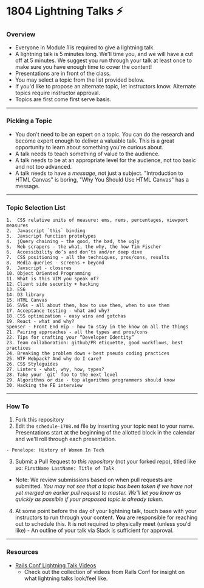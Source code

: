 # 1804 Lightning Talks :zap:

### Overview

* Everyone in Module 1 is required to give a lightning talk.
* A lightning talk is 5 minutes long. We'll time you, and we will have a cut off at 5 minutes. We suggest you run through your talk at least once to make sure you have enough time to cover the content!
* Presentations are in front of the class.
* You may select a topic from the list provided below. 
* If you'd like to propose an alternate topic, let instructors know. Alternate topics require instructor approval. 
* Topics are first come first serve basis.

---

### Picking a Topic

* You don't need to be an expert on a topic. You can do the research and become expert enough to deliver a valuable talk. This is a great opportunity to learn about something you're curious about.
* A talk needs to teach something of value to the audience.
* A talk needs to be at an appropriate level for the audience, not too basic and not too advanced.
* A talk needs to have a *message*, not just a subject. "Introduction to HTML Canvas" is boring, "Why You Should Use HTML Canvas" has a message.

---

### Topic Selection List

```
1.  CSS relative units of measure: ems, rems, percentages, viewport measures
2.  Javascript `this` binding
3.  Javscript function prototypes
4.  jQuery chaining - the good, the bad, the ugly
5.  Web scrapers - the what, the why, the how Tim Fischer
6.  Accessibility do’s and don’ts and/or deep dive
7.  CSS positioning - all the techniques, pros/cons, results
8.  Media queries - screens + beyond
9.  Javscript - closures
10. Object Oriented Programming
11. What is this VIM you speak of?
12. Client side security + hacking
13. ES6
14. D3 library
15. HTML Canvas
16. SVGs - all about them, how to use them, when to use them
17. Acceptance testing - what and why?
18. CSS optimization - easy wins and gotchas
19. React - what and why?
Spenser - Front End Hip - how to stay in the know on all the things
21. Pairing approaches - all the types and pros/cons
22. Tips for crafting your “Developer Identity”
23. Team collaboration: github/PR etiquette, good workflows, best practices
24. Breaking the problem down + best pseudo coding practices
25. WTF Webpack? And why do I care?
26. CSS Styleguides
27. Linters - what, why, how, types?
28. Take your `git` foo to the next level
29. Algorithms or die - top algorithms programmers should know
30. Hacking the FE interview
```

---

### How To

1. Fork this repository 
2. Edit the `schedule-1708.md` file by inserting your topic next to your name. Presentations start at the beginning of the allotted block in the calendar and we'll roll through each presentation. 

  ```
  - Penelope: History of Women In Tech 
  ```

3. Submit a Pull Request *to this repository* (not your forked repo), titled like so: `FirstName LastName: Title of Talk`

  * Note: We review submissions based on when pull requests are submitted. *You may not see that a topic has been taken if we have not yet merged an earlier pull request to master. We'll let you know as quickly as possible if your proposed topic is already taken.*

4. At some point before the day of your lightning talk, touch base with your instructors to run through your content. **You** are responsible for reaching out to schedule this. It is not required to physically meet (unless you'd like) - An outline of your talk via Slack is sufficient for approval.
 
---- 

### Resources 
* [Rails Conf Lightning Talk Videos](https://www.youtube.com/watch?v=DHHHnPwSY5I)
  - Check out the collection of videos from Rails Conf for insight on what lightning talks look/feel like. 
